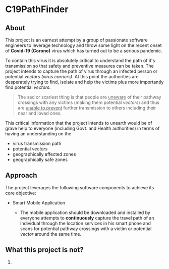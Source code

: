 # C19PathFinder

## About

This project is an earnest attempt by a group of passionate software engineers to leverage technology and throw some light on the recent onset of **Covid-19 (Corono)** virus which has turned out to be a serious pandemic.

To contain this virus it is absolutely critical to understand the path of it's transmission so that safety and preventive measures can be taken. The project intends to capture the path of virus through an infected person or potential *vectors (virus carriers)*. At this point the authorities are desperately trying to find, isolate and help the victims plus more importantly find potential *vectors*.

> The sad or scariest thing is that people are <ins>unaware</ins> of their pathway crossings with any victims (making them potential *vectors*) and thus are <ins>unable to prevent</ins> further transmission to others including their near and loved ones.

This critical information that the project intends to unearth would be of grave help to everyone (including Govt. and Health authorities) in terms of having an understanding on the 
* virus transmission path
* potential *vectors*
* geographically affected zones
* geographically safe zones

## Approach

The project leverages the following software components to achieve its core objective:

* Smart Mobile Application

  * The mobile application should be downloaded and installed by everyone 
  attempts to **continuously** capture the travel path of an individual through the location services in his smart phone and scans for potential pathway crossings with a victim or potential *vector* around the same time. 

## What this project is not?

1. 

